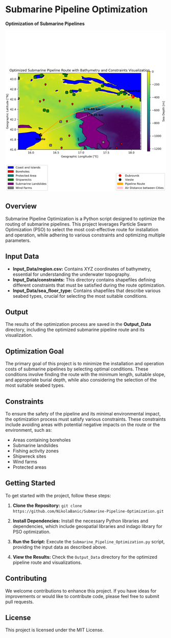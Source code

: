 # Submarine Pipeline Optimization

**Optimization of Submarine Pipelines**

![Pipeline Optimization](Output_Data/Optimized_Pipeline_2D_Best.png)

## Overview

Submarine Pipeline Optimization is a Python script designed to optimize the routing of submarine pipelines. This project leverages Particle Swarm Optimization (PSO) to select the most cost-effective route for installation and operation, while adhering to various constraints and optimizing multiple parameters.

## Input Data

- **Input_Data/region.csv:** Contains XYZ coordinates of bathymetry, essential for understanding the underwater topography.
- **Input_Data/constraints:** This directory contains shapefiles defining different constraints that must be satisfied during the route optimization.
- **Input_Data/sea_floor_type:** Contains shapefiles that describe various seabed types, crucial for selecting the most suitable conditions.

## Output

The results of the optimization process are saved in the **Output_Data** directory, including the optimized submarine pipeline route and its visualization.

## Optimization Goal

The primary goal of this project is to minimize the installation and operation costs of submarine pipelines by selecting optimal conditions. These conditions involve finding the route with the minimum length, suitable slope, and appropriate burial depth, while also considering the selection of the most suitable seabed types.

## Constraints

To ensure the safety of the pipeline and its minimal environmental impact, the optimization process must satisfy various constraints. These constraints include avoiding areas with potential negative impacts on the route or the environment, such as:

- Areas containing boreholes
- Submarine landslides
- Fishing activity zones
- Shipwreck sites
- Wind farms
- Protected areas

## Getting Started

To get started with the project, follow these steps:

1. **Clone the Repository:** `git clone https://github.com/NikolaBanic/Submarine-Pipeline-Optimization.git`

2. **Install Dependencies:** Install the necessary Python libraries and dependencies, which include geospatial libraries and indago library for PSO optimization.

3. **Run the Script:** Execute the `Submarine_Pipeline_Optimization.py` script, providing the input data as described above.

4. **View the Results:** Check the `Output_Data` directory for the optimized pipeline route and visualizations.

## Contributing 

We welcome contributions to enhance this project. If you have ideas for improvements or would like to contribute code, please feel free to submit pull requests.

## License

This project is licensed under the MIT License.
